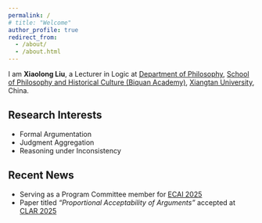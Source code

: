 ```yaml
---
permalink: /
# title: "Welcome"
author_profile: true
redirect_from: 
  - /about/
  - /about.html
---
```


I am **Xiaolong Liu**, a Lecturer in Logic at [Department of Philosophy](https://bqsy.xtu.edu.cn/info/1003/2346.htm), [School of Philosophy and Historical Culture (Biquan Academy)](https://bqsy.xtu.edu.cn/index.htm), [Xiangtan University](https://en.xtu.edu.cn), China.


## Research Interests
<!-- ====== -->

- Formal Argumentation
- Judgment Aggregation
- Reasoning under Inconsistency

## Recent News
<!-- ====== -->
- Serving as a Program Committee member for [ECAI 2025](https://ecai2025.org)
- Paper titled *“Proportional Acceptability of Arguments”* accepted at [CLAR 2025](https://www.zlaire.net/clar2025/)